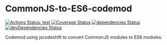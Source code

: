 # CommonJS-to-ES6-codemod

[![Actions Status: test](https://github.com/BuonOmo/CommonJS-to-ES6-codemod/workflows/test/badge.svg)](https://github.com/BuonOmo/CommonJS-to-ES6-codemod/actions?query=workflow%3A"test")
[![Coverage Status](https://coveralls.io/repos/github/BuonOmo/CommonJS-to-ES6-codemod/badge.svg?branch=master)](https://coveralls.io/github/BuonOmo/CommonJS-to-ES6-codemod?branch=master)
[![dependencies Status](https://david-dm.org/buonomo/CommonJS-to-ES6-codemod/status.svg)](https://david-dm.org/buonomo/CommonJS-to-ES6-codemod)
[![devDependencies Status](https://david-dm.org/buonomo/CommonJS-to-ES6-codemod/dev-status.svg)](https://david-dm.org/buonomo/CommonJS-to-ES6-codemod?type=dev)

Codemod using jscodeshift to convert CommonJS modules to ES6 modules.
